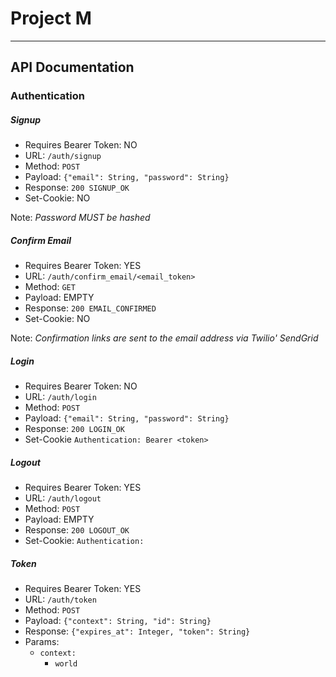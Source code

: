 # Project M


***

## API Documentation

### Authentication

##### Signup
- Requires Bearer Token: NO
- URL: ```/auth/signup```
- Method: ```POST```
- Payload: ```{"email": String, "password": String}```
- Response: ```200 SIGNUP_OK```
- Set-Cookie: NO

Note: _Password MUST be hashed_

##### Confirm Email
- Requires Bearer Token: YES
- URL: ```/auth/confirm_email/<email_token>```
- Method: ```GET```
- Payload: EMPTY
- Response: ```200 EMAIL_CONFIRMED```
- Set-Cookie: NO

Note: _Confirmation links are sent to the email address via Twilio' SendGrid_

##### Login
- Requires Bearer Token: NO
- URL: ```/auth/login```
- Method: ```POST```
- Payload: ```{"email": String, "password": String}```
- Response: ```200 LOGIN_OK```
- Set-Cookie ```Authentication: Bearer <token>```


##### Logout
- Requires Bearer Token: YES
- URL: ```/auth/logout```
- Method: ```POST```
- Payload: EMPTY
- Response: ```200 LOGOUT_OK```
- Set-Cookie: ```Authentication: ```

##### Token
- Requires Bearer Token: YES
- URL: ```/auth/token```
- Method: ```POST```
- Payload: ```{"context": String, "id": String}```
- Response: ```{"expires_at": Integer, "token": String}```
- Params:
  - ```context: ```
     - ```world```
